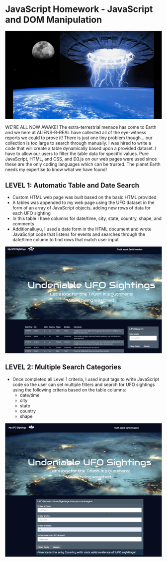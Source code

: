 # JavaScript Homework - JavaScript and DOM Manipulation

![maxresdefault.jpg](UFO-level-1/static/images/maxresdefault.jpg)
 
WE'RE ALL NOW AWAKE! The extra-terrestrial menace has come to Earth and we here at ALIENS-R-REAL have collected all of the eye-witness reports we could to prove it! There is just one tiny problem though... our collection is too large to search through manually. 
I was hired to write a code that will create a table dynamically based upon a provided dataset. I have to allow our users to filter the table data for specific values. Pure JavaScript, HTML, and CSS, and D3.js on our web pages were used since these are the only coding languages which can be trusted.
The planet Earth needs my expertise to know what we have found!

## LEVEL 1: Automatic Table and Date Search
* Custom HTML web page was built based on the basic HTML provided
* A tables was appended to my web page using the UFO dataset in the form of an array of JavaScript objects, adding new rows of data for each UFO sighting
* In this table I have columns for date/time, city, state, country, shape, and comments
* Additionalluyu, I used a date form in the HTML document and wrote JavaScript code that listens for events and searches through the date/time column to find rows that match user input

![UFO_level-1_ReadMe.png](UFO-level-1/static/images/UFO_level-1_ReadMe.png)

## LEVEL 2: Multiple Search Categories
* Once completed all Level 1 criteria, I used input tags to write JavaScript code so the user can set multiple filters and search for UFO sightings using the following criteria based on the table columns:
    - date/time
    - city
    - state
    - country
    - shape

![Level-2.png](UFO-level-2/static/images/Level-2.png)

